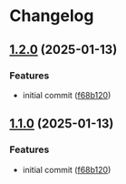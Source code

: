 # Changelog

## [1.2.0](https://github.com/landlockedboat/release-please-test/compare/v1.1.0...1.2.0) (2025-01-13)


### Features

* initial commit ([f68b120](https://github.com/landlockedboat/release-please-test/commit/f68b1208b8db627c9d3887c3077d6ceafebdbb7d))

## [1.1.0](https://github.com/landlockedboat/release-please-test/compare/v1.0.1...1.1.0) (2025-01-13)


### Features

* initial commit ([f68b120](https://github.com/landlockedboat/release-please-test/commit/f68b1208b8db627c9d3887c3077d6ceafebdbb7d))
